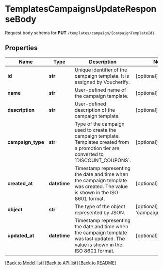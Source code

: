 # TemplatesCampaignsUpdateResponseBody

Request body schema for **PUT** `/templates/campaign/{campaignTemplateId}`.

## Properties

Name | Type | Description | Notes
------------ | ------------- | ------------- | -------------
**id** | **str** | Unique identifier of the campaign template. It is assigned by Voucherify. | [optional] 
**name** | **str** | User-defined name of the campaign template. | [optional] 
**description** | **str** | User-defined description of the campaign template. | [optional] 
**campaign_type** | **str** | Type of the campaign used to create the campaign template. Templates created from a promotion tier are converted to &#x60;DISCOUNT_COUPONS&#x60;. | [optional] 
**created_at** | **datetime** | Timestamp representing the date and time when the campaign template was created. The value is shown in the ISO 8601 format. | [optional] 
**object** | **str** | The type of the object represented by JSON. | [optional] [default to 'campaign_template']
**updated_at** | **datetime** | Timestamp representing the date and time when the campaign template was last updated. The value is shown in the ISO 8601 format. | [optional] 

[[Back to Model list]](../README.md#documentation-for-models) [[Back to API list]](../README.md#documentation-for-api-endpoints) [[Back to README]](../README.md)


